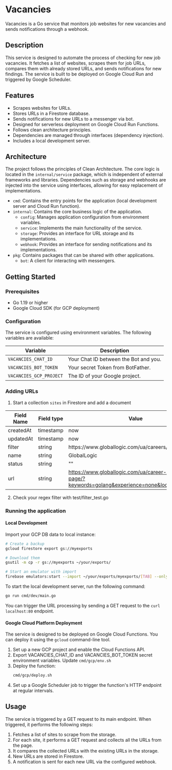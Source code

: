 # Vacancies

Vacancies is a Go service that monitors job websites for new vacancies and sends notifications through a webhook.

## Description

This service is designed to automate the process of checking for new job vacancies. It fetches a list of websites, scrapes them for job URLs, compares them with already stored URLs, and sends notifications for new findings. The service is built to be deployed on Google Cloud Run and triggered by Google Scheduler.

## Features

-   Scrapes websites for URLs.
-   Stores URLs in a Firestore database.
-   Sends notifications for new URLs to a messenger via bot.
-   Designed for serverless deployment on Google Cloud Run Functions.
-   Follows clean architecture principles.
-   Dependencies are managed through interfaces (dependency injection).
-   Includes a local development server.

## Architecture

The project follows the principles of Clean Architecture. The core logic is located in the `internal/service` package, which is independent of external frameworks and libraries. Dependencies such as storage and webhooks are injected into the service using interfaces, allowing for easy replacement of implementations.

-   `cmd`: Contains the entry points for the application (local development server and Cloud Run function).
-   `internal`: Contains the core business logic of the application.
    -   `config`: Manages application configuration from environment variables.
    -   `service`: Implements the main functionality of the service.
    -   `storage`: Provides an interface for URL storage and its implementations.
    -   `webhook`: Provides an interface for sending notifications and its implementations.
-   `pkg`: Contains packages that can be shared with other applications.
    -   `bot`: A client for interacting with messengers.

## Getting Started

### Prerequisites

-   Go 1.19 or higher
-   Google Cloud SDK (for GCP deployment)

### Configuration

The service is configured using environment variables. The following variables are available:

| Variable                | Description                                  | 
| ----------------------- | -------------------------------------------- | 
| `VACANCIES_CHAT_ID`     | Your Chat ID between the Bot and you.        | 
| `VACANCIES_BOT_TOKEN`   | Your secret Token from BotFather.            | 
| `VACANCIES_GCP_PROJECT` | The ID of your Google project.               | 

### Adding URLs

1. Start a collection `sites` in Firestore and add a document 

| Field Name | Field type | Value 
| ---------- | -------------------------------------------- | ------- 
| createdAt  | timestamp  | now
| updatedAt  | timestamp  | now
| filter     | string     | https://www\.globallogic\.com/ua/careers/\S+-irc\d+
| name       | string     | GlobalLogic
| status     | string     | ""
| url        | string     | https://www.globallogic.com/ua/career-search-page/?keywords=golang&experience=none&location=ukraine/

2. Check your regex filter with test/filter_test.go


### Running the application

#### Local Development

Import your GCP DB data to local instance:

```bash
# Create a backup
gcloud firestore export gs://myexports

# Download them
gsutil -m cp -r gs://myexports ~/your/exports/

# Start an emulator with import
firebase emulators:start --import ~/your/exports/myexports/[TAB] --only firestore
```

To start the local development server, run the following command:

```bash
go run cmd/dev/main.go
```

You can trigger the URL processing by sending a GET request to the `curl localhost:80` endpoint.

#### Google Cloud Platform Deployment

The service is designed to be deployed on Google Cloud Functions. You can deploy it using the `gcloud` command-line tool.

1.  Set up a new GCP project and enable the Cloud Functions API.
2.  Export VACANCIES_CHAT_ID and VACANCIES_BOT_TOKEN secret environment variables. Update `cmd/gcp/env.sh`
3.  Deploy the function:
    ```bash
    cmd/gcp/deploy.sh
    ```
4.  Set up a Google Scheduler job to trigger the function's HTTP endpoint at regular intervals.

## Usage

The service is triggered by a GET request to its main endpoint. When triggered, it performs the following steps:

1.  Fetches a list of sites to scrape from the storage.
2.  For each site, it performs a GET request and collects all the URLs from the page.
3.  It compares the collected URLs with the existing URLs in the storage.
4.  New URLs are stored in Firestore.
5.  A notification is sent for each new URL via the configured webhook.
